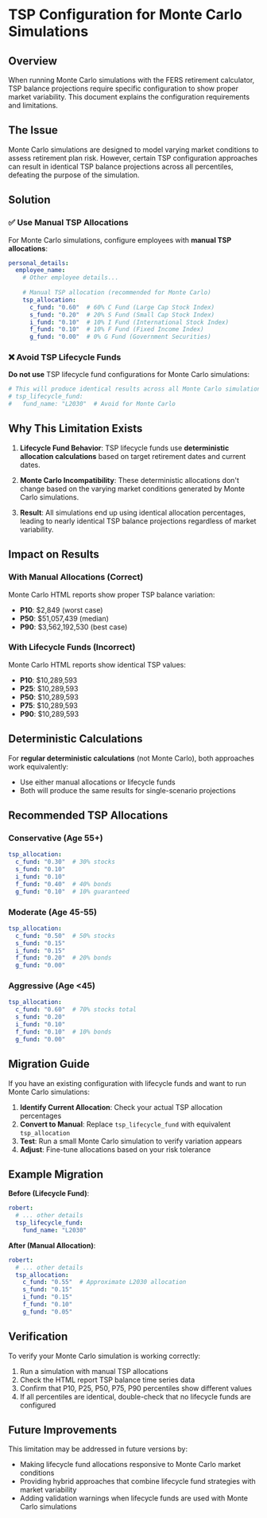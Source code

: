 # TSP Configuration for Monte Carlo Simulations

## Overview

When running Monte Carlo simulations with the FERS retirement calculator, TSP balance projections require specific configuration to show proper market variability. This document explains the configuration requirements and limitations.

## The Issue

Monte Carlo simulations are designed to model varying market conditions to assess retirement plan risk. However, certain TSP configuration approaches can result in identical TSP balance projections across all percentiles, defeating the purpose of the simulation.

## Solution

### ✅ Use Manual TSP Allocations

For Monte Carlo simulations, configure employees with **manual TSP allocations**:

```yaml
personal_details:
  employee_name:
    # Other employee details...
    
    # Manual TSP allocation (recommended for Monte Carlo)
    tsp_allocation:
      c_fund: "0.60"  # 60% C Fund (Large Cap Stock Index)
      s_fund: "0.20"  # 20% S Fund (Small Cap Stock Index)
      i_fund: "0.10"  # 10% I Fund (International Stock Index)
      f_fund: "0.10"  # 10% F Fund (Fixed Income Index)
      g_fund: "0.00"  # 0% G Fund (Government Securities)
```

### ❌ Avoid TSP Lifecycle Funds

**Do not use** TSP lifecycle fund configurations for Monte Carlo simulations:

```yaml
# This will produce identical results across all Monte Carlo simulations
# tsp_lifecycle_fund:
#   fund_name: "L2030"  # Avoid for Monte Carlo
```

## Why This Limitation Exists

1. **Lifecycle Fund Behavior**: TSP lifecycle funds use **deterministic allocation calculations** based on target retirement dates and current dates.

2. **Monte Carlo Incompatibility**: These deterministic allocations don't change based on the varying market conditions generated by Monte Carlo simulations.

3. **Result**: All simulations end up using identical allocation percentages, leading to nearly identical TSP balance projections regardless of market variability.

## Impact on Results

### With Manual Allocations (Correct)
Monte Carlo HTML reports show proper TSP balance variation:
- **P10**: $2,849 (worst case)
- **P50**: $51,057,439 (median)  
- **P90**: $3,562,192,530 (best case)

### With Lifecycle Funds (Incorrect)
Monte Carlo HTML reports show identical TSP values:
- **P10**: $10,289,593
- **P25**: $10,289,593
- **P50**: $10,289,593
- **P75**: $10,289,593
- **P90**: $10,289,593

## Deterministic Calculations

For **regular deterministic calculations** (not Monte Carlo), both approaches work equivalently:
- Use either manual allocations or lifecycle funds
- Both will produce the same results for single-scenario projections

## Recommended TSP Allocations

### Conservative (Age 55+)
```yaml
tsp_allocation:
  c_fund: "0.30"  # 30% stocks
  s_fund: "0.10"  
  i_fund: "0.10"
  f_fund: "0.40"  # 40% bonds
  g_fund: "0.10"  # 10% guaranteed
```

### Moderate (Age 45-55)
```yaml
tsp_allocation:
  c_fund: "0.50"  # 50% stocks
  s_fund: "0.15"
  i_fund: "0.15"
  f_fund: "0.20"  # 20% bonds
  g_fund: "0.00"
```

### Aggressive (Age <45)
```yaml
tsp_allocation:
  c_fund: "0.60"  # 70% stocks total
  s_fund: "0.20"
  i_fund: "0.10"
  f_fund: "0.10"  # 10% bonds
  g_fund: "0.00"
```

## Migration Guide

If you have an existing configuration with lifecycle funds and want to run Monte Carlo simulations:

1. **Identify Current Allocation**: Check your actual TSP allocation percentages
2. **Convert to Manual**: Replace `tsp_lifecycle_fund` with equivalent `tsp_allocation`
3. **Test**: Run a small Monte Carlo simulation to verify variation appears
4. **Adjust**: Fine-tune allocations based on your risk tolerance

## Example Migration

**Before (Lifecycle Fund)**:
```yaml
robert:
  # ... other details
  tsp_lifecycle_fund:
    fund_name: "L2030"
```

**After (Manual Allocation)**:
```yaml
robert:
  # ... other details
  tsp_allocation:
    c_fund: "0.55"  # Approximate L2030 allocation
    s_fund: "0.15"
    i_fund: "0.15"
    f_fund: "0.10"
    g_fund: "0.05"
```

## Verification

To verify your Monte Carlo simulation is working correctly:

1. Run a simulation with manual TSP allocations
2. Check the HTML report TSP balance time series data
3. Confirm that P10, P25, P50, P75, P90 percentiles show different values
4. If all percentiles are identical, double-check that no lifecycle funds are configured

## Future Improvements

This limitation may be addressed in future versions by:
- Making lifecycle fund allocations responsive to Monte Carlo market conditions
- Providing hybrid approaches that combine lifecycle fund strategies with market variability
- Adding validation warnings when lifecycle funds are used with Monte Carlo simulations
